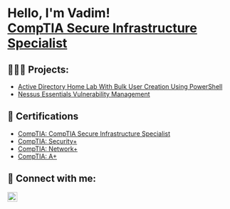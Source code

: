 <h1>Hello, I'm Vadim! <br/><a href="linkedin.com/in/vadim-popa" </a> CompTIA Secure Infrastructure Specialist</a> </h1>

<h2>👨🏾‍💻 Projects:</h2>
 
- [Active Directory Home Lab With Bulk User Creation Using PowerShell](https://github.com/PopaVadim/Active-Directory-Home-Lab)
- [Nessus Essentials Vulnerability Management](https://github.com/PopaVadim/Nessus-Vulnerability-Management-Lab/blob/main/README.md) 

<h2>📜 Certifications</h2>

- [CompTIA: CompTIA Secure Infrastructure Specialist](https://www.credly.com/badges/413adebc-c102-4fe4-afb9-afe1d722687f/public_url)
- [CompTIA: Security+](https://www.credly.com/badges/bdad8024-ea72-49eb-b6b2-2e171e8816b4/public_url)
- [CompTIA: Network+](https://www.credly.com/badges/2711697d-9f88-413e-9598-caa721f484fa/public_url)
- [CompTIA: A+](https://www.credly.com/badges/9e25ef91-e777-4a64-a646-cd32a94f69ba/public_url)








<h2> 🤳 Connect with me:</h2>


[<img align="left" alt="Vadim Popa| LinkedIn" width="22px" src="https://cdn.jsdelivr.net/npm/simple-icons@v3/icons/linkedin.svg" />][linkedin]


[linkedin]: https://www.linkedin.com/in/vadim-popa/
